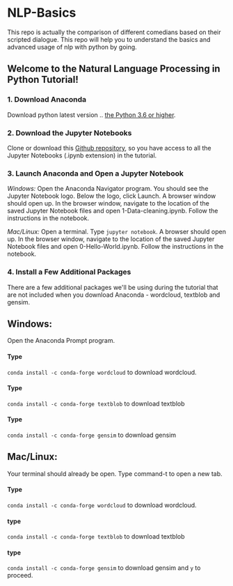 # NLP-Basics
This repo is actually the comparison of different comedians based on their scripted dialogue. This repo will help you to understand the basics and advanced usage of nlp with python by going.

## Welcome to the Natural Language Processing in Python Tutorial!


### 1. Download Anaconda
Download python latest version .. [the Python 3.6 or higher](https://www.anaconda.com/download/).

### 2. Download the Jupyter Notebooks
Clone or download this [Github repository](https://github.com/adashofdata/nlp-in-python-tutorial), so you have access to all the Jupyter Notebooks (.ipynb extension) in the tutorial.

### 3. Launch Anaconda and Open a Jupyter Notebook

*Windows:*
Open the Anaconda Navigator program. You should see the Jupyter Notebook logo. Below the logo, click Launch. A browser window should open up. In the browser window, navigate to the location of the saved Jupyter Notebook files and open 1-Data-cleaning.ipynb. Follow the instructions in the notebook.

*Mac/Linux:*
Open a terminal. Type ```jupyter notebook```. A browser should open up. In the browser window, navigate to the location of the saved Jupyter Notebook files and open 0-Hello-World.ipynb. Follow the instructions in the notebook.

### 4. Install a Few Additional Packages

There are a few additional packages we'll be using during the tutorial that are not included when you download Anaconda - wordcloud, textblob and gensim.

## Windows:
Open the Anaconda Prompt program. 
#### Type 
`conda install -c conda-forge wordcloud` to download wordcloud. 
#### Type 
`conda install -c conda-forge textblob` to download textblob
#### Type 
`conda install -c conda-forge gensim` to download gensim

## Mac/Linux:
Your terminal should already be open. Type command-t to open a new tab. 
#### Type 
`conda install -c conda-forge wordcloud` to download wordcloud.
#### type 
`conda install -c conda-forge textblob` to download textblob 
#### type 
`conda install -c conda-forge gensim` to download gensim and `y` to proceed.

